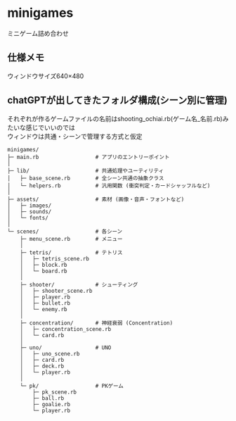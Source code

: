 # minigames
ミニゲーム詰め合わせ<br>

## 仕様メモ
ウィンドウサイズ640×480

## chatGPTが出してきたフォルダ構成(シーン別に管理)
それぞれが作るゲームファイルの名前はshooting_ochiai.rb(ゲーム名_名前.rb)みたいな感じでいいのでは<br>
ウィンドウは共通・シーンで管理する方式と仮定<br>

```plaintext
minigames/
├─ main.rb                  # アプリのエントリーポイント
│
├─ lib/                     # 共通処理やユーティリティ
│   ├─ base_scene.rb        # 全シーン共通の抽象クラス
│   └─ helpers.rb           # 汎用関数 (衝突判定・カードシャッフルなど)
│
├─ assets/                  # 素材 (画像・音声・フォントなど)
│   ├─ images/
│   ├─ sounds/
│   └─ fonts/
│
└─ scenes/                  # 各シーン
    ├─ menu_scene.rb        # メニュー
    │
    ├─ tetris/              # テトリス
    │   ├─ tetris_scene.rb
    │   ├─ block.rb
    │   └─ board.rb
    │
    ├─ shooter/             # シューティング
    │   ├─ shooter_scene.rb
    │   ├─ player.rb
    │   ├─ bullet.rb
    │   └─ enemy.rb
    │
    ├─ concentration/       # 神経衰弱 (Concentration)
    │   ├─ concentration_scene.rb
    │   └─ card.rb
    │
    ├─ uno/                 # UNO
    │   ├─ uno_scene.rb
    │   ├─ card.rb
    │   ├─ deck.rb
    │   └─ player.rb
    │
    └─ pk/                  # PKゲーム
        ├─ pk_scene.rb
        ├─ ball.rb
        ├─ goalie.rb
        └─ player.rb